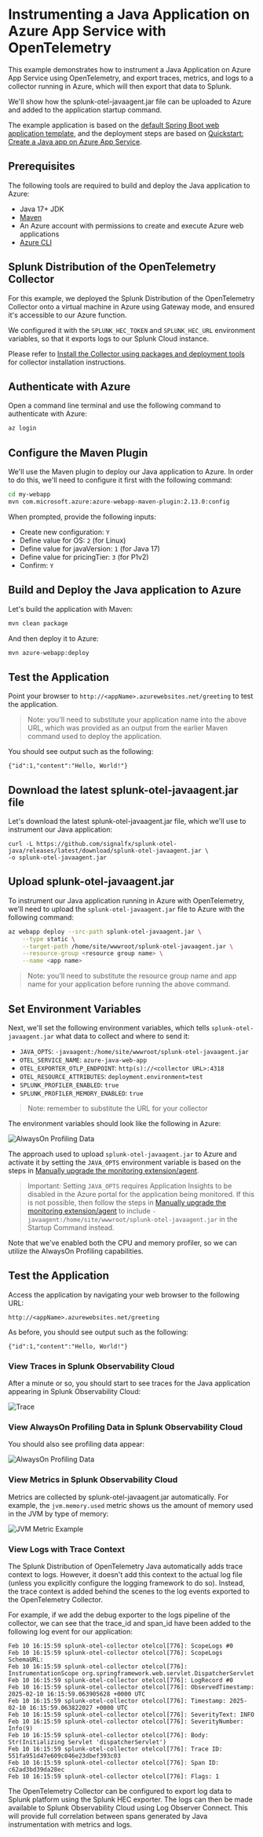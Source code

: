 # Instrumenting a Java Application on Azure App Service with OpenTelemetry

This example demonstrates how to instrument a Java Application on Azure 
App  Service using OpenTelemetry,
and export traces, metrics, and logs to a collector running in Azure, which will then
export that data to Splunk. 

We'll show how the splunk-otel-javaagent.jar file can be uploaded to Azure and added
to the application startup command.

The example application is based on the [default Spring Boot web application template](https://github.com/rd-1-2022/rest-service), 
and the deployment steps are based on [Quickstart: Create a Java app on Azure App Service](https://learn.microsoft.com/en-us/azure/app-service/quickstart-java?tabs=springboot&pivots=java-javase). 

## Prerequisites

The following tools are required to build and deploy the Java application to Azure:

* Java 17+ JDK
* [Maven](https://maven.apache.org/install.html)
* An Azure account with permissions to create and execute Azure web applications
* [Azure CLI](https://learn.microsoft.com/en-us/cli/azure/install-azure-cli)

## Splunk Distribution of the OpenTelemetry Collector

For this example, we deployed the Splunk Distribution of the OpenTelemetry Collector onto a virtual machine
in Azure using Gateway mode, and ensured it's accessible to our Azure function.

We configured it with the `SPLUNK_HEC_TOKEN` and `SPLUNK_HEC_URL` environment variables, so that it
exports logs to our Splunk Cloud instance.

Please refer to [Install the Collector using packages and deployment tools](https://docs.splunk.com/observability/en/gdi/opentelemetry/install-the-collector.html#collector-package-install)
for collector installation instructions.

## Authenticate with Azure

Open a command line terminal and use the following command to authenticate with Azure: 

``` bash
az login
```

## Configure the Maven Plugin

We'll use the Maven plugin to deploy our Java application to Azure.  In order to do this, we'll
need to configure it first with the following command: 

``` bash
cd my-webapp
mvn com.microsoft.azure:azure-webapp-maven-plugin:2.13.0:config
```

When prompted, provide the following inputs: 

* Create new configuration: `Y`
* Define value for OS: `2` (for Linux)
* Define value for javaVersion: `1` (for Java 17)
* Define value for pricingTier: `3` (for P1v2)
* Confirm: `Y`

## Build and Deploy the Java application to Azure

Let's build the application with Maven: 

``` bash
mvn clean package
```

And then deploy it to Azure: 

``` bash
mvn azure-webapp:deploy
```

## Test the Application

Point your browser to `http://<appName>.azurewebsites.net/greeting` to test the application.

> Note: you'll need to substitute your application name into the above URL, which was provided as 
> an output from the earlier Maven command used to deploy the application. 

You should see output such as the following: 

````
{"id":1,"content":"Hello, World!"}
````

## Download the latest splunk-otel-javaagent.jar file

Let's download the latest splunk-otel-javaagent.jar file, which we'll use
to instrument our Java application:

````
curl -L https://github.com/signalfx/splunk-otel-java/releases/latest/download/splunk-otel-javaagent.jar \
-o splunk-otel-javaagent.jar
````

## Upload splunk-otel-javaagent.jar

To instrument our Java application running in Azure with OpenTelemetry, we'll 
need to upload the `splunk-otel-javaagent.jar` file to Azure with the following 
command: 

``` bash 
az webapp deploy --src-path splunk-otel-javaagent.jar \
    --type static \
    --target-path /home/site/wwwroot/splunk-otel-javaagent.jar \
    --resource-group <resource group name> \
    --name <app name>
```

> Note: you'll need to substitute the resource group name and app name for your application 
> before running the above command.

## Set Environment Variables

Next, we'll set the following environment variables, which tells `splunk-otel-javaagent.jar`
what data to collect and where to send it: 

* `JAVA_OPTS`: `-javaagent:/home/site/wwwroot/splunk-otel-javaagent.jar`
* `OTEL_SERVICE_NAME`: `azure-java-web-app`
* `OTEL_EXPORTER_OTLP_ENDPOINT`: `http(s)://<collector URL>:4318`
* `OTEL_RESOURCE_ATTRIBUTES`: `deployment.environment=test`
* `SPLUNK_PROFILER_ENABLED`: `true`
* `SPLUNK_PROFILER_MEMORY_ENABLED`: `true`

> Note: remember to substitute the URL for your collector 

The environment variables should look like the following in Azure: 

![AlwaysOn Profiling Data](./images/environment-variables.png)

The approach used to upload `splunk-otel-javaagent.jar` to Azure and activate it by setting the `JAVA_OPTS` environment
variable is based on the steps in [Manually upgrade the monitoring extension/agent](https://learn.microsoft.com/en-us/azure/azure-monitor/app/codeless-app-service?tabs=java#manually-upgrade-the-monitoring-extensionagent).

> Important: Setting `JAVA_OPTS` requires Application Insights to be disabled in the Azure portal for the application being
> monitored.  If this is not possible, then follow the steps in
> [Manually upgrade the monitoring extension/agent](https://learn.microsoft.com/en-us/azure/azure-monitor/app/codeless-app-service?tabs=java#manually-upgrade-the-monitoring-extensionagent) 
> to include `-javaagent:/home/site/wwwroot/splunk-otel-javaagent.jar` in the Startup Command instead. 

Note that we've enabled both the CPU and memory profiler, so we can utilize the
AlwaysOn Profiling capabilities.

## Test the Application

Access the application by navigating your web browser to the following URL:

````
http://<appName>.azurewebsites.net/greeting
````

As before, you should see output such as the following:

````
{"id":1,"content":"Hello, World!"}
````

### View Traces in Splunk Observability Cloud

After a minute or so, you should start to see traces for the Java application
appearing in Splunk Observability Cloud:

![Trace](./images/trace.png)

### View AlwaysOn Profiling Data in Splunk Observability Cloud

You should also see profiling data appear:

![AlwaysOn Profiling Data](./images/profiling.png)

### View Metrics in Splunk Observability Cloud

Metrics are collected by splunk-otel-javaagent.jar automatically.  For example,
the `jvm.memory.used` metric shows us the amount of memory used in the JVM
by type of memory:

![JVM Metric Example](./images/metrics.png)

### View Logs with Trace Context

The Splunk Distribution of OpenTelemetry Java automatically adds trace context
to logs. However, it doesn't add this context to the actual log file (unless
you explicitly configure the logging framework to do so).  Instead, the trace
context is added behind the scenes to the log events exported to the
OpenTelemetry Collector.

For example, if we add the debug exporter to the logs pipeline of the collector,
we can see that the trace_id and span_id have been added to the following log event
for our application:

````
Feb 10 16:15:59 splunk-otel-collector otelcol[776]: ScopeLogs #0
Feb 10 16:15:59 splunk-otel-collector otelcol[776]: ScopeLogs SchemaURL:
Feb 10 16:15:59 splunk-otel-collector otelcol[776]: InstrumentationScope org.springframework.web.servlet.DispatcherServlet
Feb 10 16:15:59 splunk-otel-collector otelcol[776]: LogRecord #0
Feb 10 16:15:59 splunk-otel-collector otelcol[776]: ObservedTimestamp: 2025-02-10 16:15:59.063905628 +0000 UTC
Feb 10 16:15:59 splunk-otel-collector otelcol[776]: Timestamp: 2025-02-10 16:15:59.063822027 +0000 UTC
Feb 10 16:15:59 splunk-otel-collector otelcol[776]: SeverityText: INFO
Feb 10 16:15:59 splunk-otel-collector otelcol[776]: SeverityNumber: Info(9)
Feb 10 16:15:59 splunk-otel-collector otelcol[776]: Body: Str(Initializing Servlet 'dispatcherServlet')
Feb 10 16:15:59 splunk-otel-collector otelcol[776]: Trace ID: 551fa951d47e609c046e23dbef393c03
Feb 10 16:15:59 splunk-otel-collector otelcol[776]: Span ID: c62ad3bd39da28ec
Feb 10 16:15:59 splunk-otel-collector otelcol[776]: Flags: 1
````

The OpenTelemetry Collector can be configured to export log data to
Splunk platform using the Splunk HEC exporter.  The logs can then be made
available to Splunk Observability Cloud using Log Observer Connect.  This will
provide full correlation between spans generated by Java instrumentation
with metrics and logs. 